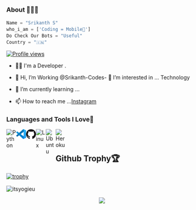 
### About 🙋🏻‍♂️
```python
Name = "Srikanth S"
who_i_am = ['Coding = Mobile💙']
Do Check Our Bots = "Useful"
Country = "🇮🇳"
```
[![Profile views](https://gpvc.arturio.dev/itsyogieu)](https://github.com/itsyogieu)





- 👨‍💻 I'm a Developer .
- 👋 Hi, I’m Working @Srikanth-Codes- 👀 I’m interested in ... Technology
- 🌱 I’m currently learning ...

- 📫 How to reach me ...[Instagram](https://www.instagram.com/srikanth_sandy_offl?igsh=cGpoZXM5YnZxZXk=)

<!---
itsyogieu/itsyogieu is a ✨ special ✨ repository because its `README.md` (this file) appears on your GitHub profile.
You can click the Preview link to take a look at your changes.
--->

### Languages and Tools I Love💙
[<img align="left" alt="Python" width="26px" src="https://upload.wikimedia.org/wikipedia/commons/thumb/c/c3/Python-logo-notext.svg/600px-Python-logo-notext.svg.png" />](https://python.org/)
[<img align="left" alt="Visual Studio Code" width="26px" src="https://raw.githubusercontent.com/github/explore/80688e429a7d4ef2fca1e82350fe8e3517d3494d/topics/visual-studio-code/visual-studio-code.png" />](https://code.visualstudio.com/)
[<img align="left" alt="GitHub" width="26px" src="https://raw.githubusercontent.com/github/explore/78df643247d429f6cc873026c0622819ad797942/topics/github/github.png" />](https://git-scm.com/)
[<img align="left" alt="Linux" width="26px" src="https://telegra.ph/file/632a53dc7a08b08ebdeef.jpg" />](https://www.telegram.org/)
[<img align="left" alt="Ubuntu" width="26px" src="https://assets.ubuntu.com/v1/29985a98-ubuntu-logo32.png" />](https://www.ubuntu.com)
[<img align="left" alt="Heroku" width="26px" src="https://www.nicepng.com/png/full/223-2233246_heroku-logo-salesforce-heroku.png" />](https://heroku.com/)






    







<br />
<br />


## Github Trophy🏆

[![trophy](https://github-profile-trophy.vercel.app/?username=itsyogieu&theme=onedark)](https://github.com/itsyogieu)

<p><img align="center" src="https://github-readme-streak-stats.herokuapp.com/?user=itsyogieu&theme=chartreuse-dark&hide_border=True" alt="itsyogieu"/></p>

<p align="center">
    <img src="https://img.shields.io/badge/THANKS%20FOR-VISITING%20💙-red?style=for-the-badge&logo=github"/>
</p>

